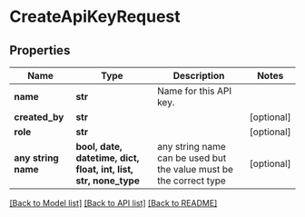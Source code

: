 # CreateApiKeyRequest


## Properties
Name | Type | Description | Notes
------------ | ------------- | ------------- | -------------
**name** | **str** | Name for this API key. | 
**created_by** | **str** |  | [optional] 
**role** | **str** |  | [optional] 
**any string name** | **bool, date, datetime, dict, float, int, list, str, none_type** | any string name can be used but the value must be the correct type | [optional]

[[Back to Model list]](../README.md#documentation-for-models) [[Back to API list]](../README.md#documentation-for-api-endpoints) [[Back to README]](../README.md)


